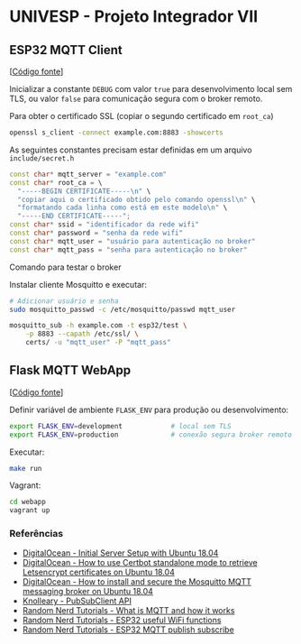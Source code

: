 # UNIVESP - Projeto Integrador VII

## ESP32 MQTT Client

[[Código fonte](https://github.com/aledruetta/Univesp/tree/master/Projeto_Integrador/projeto_integrador_7/ESP32_MQTT)]

Inicializar a constante `DEBUG` com valor `true` para desenvolvimento local sem TLS, ou valor `false` para comunicação segura com o broker remoto.

Para obter o certificado SSL (copiar o segundo certificado em `root_ca`)

```bash
openssl s_client -connect example.com:8883 -showcerts
```

As seguintes constantes precisam estar definidas em um arquivo `include/secret.h`

```cpp
const char* mqtt_server = "example.com"
const char* root_ca = \
  "-----BEGIN CERTIFICATE-----\n" \
  "copiar aqui o certificado obtido pelo comando openssl\n" \
  "formatando cada linha como está em este modelo\n" \
  "-----END CERTIFICATE-----";
const char* ssid = "identificador da rede wifi"
const char* password = "senha da rede wifi"
const char* mqtt_user = "usuário para autenticação no broker"
const char* mqtt_pass = "senha para autenticação no broker"
```

Comando para testar o broker

Instalar cliente Mosquitto e executar:

```bash
# Adicionar usuário e senha
sudo mosquitto_passwd -c /etc/mosquitto/passwd mqtt_user

mosquitto_sub -h example.com -t esp32/test \
    -p 8883 --capath /etc/ssl/ \
    certs/ -u "mqtt_user" -P "mqtt_pass"
```

## Flask MQTT WebApp

[[Código fonte](https://github.com/aledruetta/Univesp/tree/master/Projeto_Integrador/projeto_integrador_7/Flask_MQTT/webapp)]

Definir variável de ambiente `FLASK_ENV` para produção ou desenvolvimento:

```bash
export FLASK_ENV=development            # local sem TLS
export FLASK_ENV=production             # conexão segura broker remoto
```

Executar:

```bash
make run
```

Vagrant:

```bash
cd webapp
vagrant up
```

### Referências

- [DigitalOcean - Initial Server Setup with Ubuntu 18.04](https://www.digitalocean.com/community/tutorials/initial-server-setup-with-ubuntu-18-04)
- [DigitalOcean - How to use Certbot standalone mode to retrieve Letsencrypt certificates on Ubuntu 18.04](https://www.digitalocean.com/community/tutorials/how-to-use-certbot-standalone-mode-to-retrieve-let-s-encrypt-ssl-certificates-on-ubuntu-1804)
- [DigitalOcean - How to install and secure the Mosquitto MQTT messaging broker on Ubuntu 18.04](https://www.digitalocean.com/community/tutorials/how-to-install-and-secure-the-mosquitto-mqtt-messaging-broker-on-ubuntu-18-04)
- [Knolleary - PubSubClient API](https://pubsubclient.knolleary.net/api)
- [Random Nerd Tutorials - What is MQTT and how it works](https://randomnerdtutorials.com/what-is-mqtt-and-how-it-works/)
- [Random Nerd Tutorials - ESP32 useful WiFi functions](https://randomnerdtutorials.com/esp32-useful-wi-fi-functions-arduino)
- [Random Nerd Tutorials - ESP32 MQTT publish subscribe](https://randomnerdtutorials.com/esp32-mqtt-publish-subscribe-arduino-ide/)
